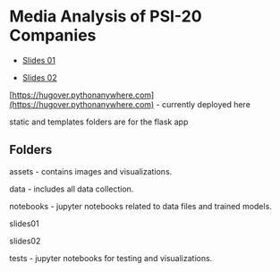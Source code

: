 # Media Analysis of PSI-20 Companies

- [Slides 01](https://hugoverissimo21.github.io/FCD-project/slides01)

- [Slides 02](https://hugoverissimo21.github.io/FCD-project/slides02)

[https://hugover.pythonanywhere.com](https://hugover.pythonanywhere.com) - currently deployed here

static and templates folders are for the flask app

## Folders

assets - contains images and visualizations.

data - includes all data collection.

notebooks - jupyter notebooks related to data files and trained models.

slides01

slides02

tests - jupyter notebooks for testing and visualizations.

